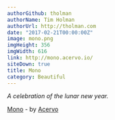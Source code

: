 ```yaml
---
authorGithub: tholman
authorName: Tim Holman
authorUrl: http://tholman.com
date: "2017-02-21T00:00:00Z"
image: mono.png
imgHeight: 356
imgWidth: 616
link: http://mono.acervo.io/
siteDown: true
title: Mono
category: Beautiful
---
```


_A celebration of the lunar new year._

[Mono](http://mono.acervo.io/) - by [Acervo](http://acervo.io)
